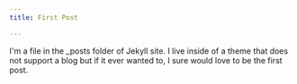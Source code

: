 ```yaml
---
title: First Post

---
```


I'm a file in the _posts folder of  Jekyll site. I live inside of a theme that does not support a blog but if it ever wanted to, I sure would love to be the first post.
